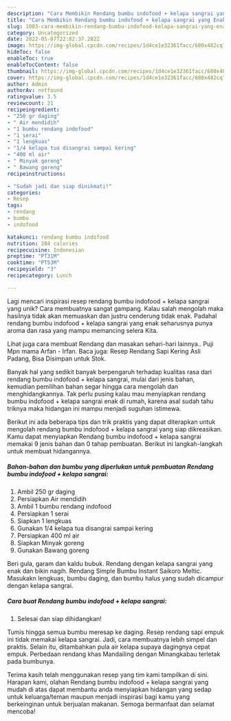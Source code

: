 ```yaml
---
description: "Cara Membikin Rendang bumbu indofood + kelapa sangrai yang Enak"
title: "Cara Membikin Rendang bumbu indofood + kelapa sangrai yang Enak"
slug: 1083-cara-membikin-rendang-bumbu-indofood-kelapa-sangrai-yang-enak
category: Uncategorized
date: 2022-05-07T22:02:37.282Z
image: https://img-global.cpcdn.com/recipes/1d4ce1e32361facc/680x482cq70/rendang-bumbu-indofood-kelapa-sangrai-foto-resep-utama.jpg
hideToc: false
enableToc: true
enableTocContent: false
thumbnail: https://img-global.cpcdn.com/recipes/1d4ce1e32361facc/680x482cq70/rendang-bumbu-indofood-kelapa-sangrai-foto-resep-utama.jpg
cover: https://img-global.cpcdn.com/recipes/1d4ce1e32361facc/680x482cq70/rendang-bumbu-indofood-kelapa-sangrai-foto-resep-utama.jpg
author: Admin
authorAv: notfound
ratingvalue: 3.5
reviewcount: 21
recipeingredient:
- "250 gr daging"
- " Air mendidih"
- "1 bumbu rendang indofood"
- "1 serai"
- "1 lengkuas"
- "1/4 kelapa tua disangrai sampai kering"
- "400 ml air"
- " Minyak goreng"
- " Bawang goreng"
recipeinstructions:

- "Sudah jadi dan siap dinikmati!"
categories:
- Resep
tags:
- rendang
- bumbu
- indofood

katakunci: rendang bumbu indofood 
nutrition: 284 calories
recipecuisine: Indonesian
preptime: "PT31M"
cooktime: "PT53M"
recipeyield: "3"
recipecategory: Lunch

---
```





Lagi mencari inspirasi resep rendang bumbu indofood + kelapa sangrai yang unik? Cara membuatnya sangat gampang. Kalau salah mengolah maka hasilnya tidak akan memuaskan dan justru cenderung tidak enak. Padahal rendang bumbu indofood + kelapa sangrai yang enak seharusnya punya aroma dan rasa yang mampu memancing selera Kita.





Lihat juga cara membuat Rendang dan masakan sehari-hari lainnya.. Puji Mpn mama Arfan - Irfan. Baca juga: Resep Rendang Sapi Kering Asli Padang, Bisa Disimpan untuk Stok.

Banyak hal yang sedikit banyak berpengaruh terhadap kualitas rasa dari rendang bumbu indofood + kelapa sangrai, mulai dari jenis bahan, kemudian pemilihan bahan segar hingga cara mengolah dan menghidangkannya. Tak perlu pusing kalau mau menyiapkan rendang bumbu indofood + kelapa sangrai enak di rumah, karena asal sudah tahu triknya maka hidangan ini mampu menjadi suguhan istimewa.






Berikut ini ada beberapa tips dan trik praktis yang dapat diterapkan untuk mengolah rendang bumbu indofood + kelapa sangrai yang siap dikreasikan. Kamu dapat menyiapkan Rendang bumbu indofood + kelapa sangrai memakai 9 jenis bahan dan 0 tahap pembuatan. Berikut ini langkah-langkah untuk membuat hidangannya.

<!--inarticleads1-->

##### Bahan-bahan dan bumbu yang diperlukan untuk pembuatan Rendang bumbu indofood + kelapa sangrai:

1. Ambil 250 gr daging
1. Persiapkan  Air mendidih
1. Ambil 1 bumbu rendang indofood
1. Persiapkan 1 serai
1. Siapkan 1 lengkuas
1. Gunakan 1/4 kelapa tua disangrai sampai kering
1. Persiapkan 400 ml air
1. Siapkan  Minyak goreng
1. Gunakan  Bawang goreng


Beri gula, garam dan kaldu bubuk. Rendang dengan kelapa sangrai yang enak dan bikin nagih. Rendang Simple Bumbu Instant Saikoro Meltic. Masukakn lengkuas, bumbu daging, dan bumbu halus yang sudah dicampur dengan kelapa sangrai. 

<!--inarticleads2-->

##### Cara buat Rendang bumbu indofood + kelapa sangrai:


1. Selesai dan siap dihidangkan!

Tumis hingga semua bumbu meresap ke daging. Resep rendang sapi empuk ini tidak memakai kelapa sangrai. Jadi, cara membuatnya lebih simpel dan praktis. Selain itu, ditambahkan pula air kelapa supaya dagingnya cepat empuk. Perbedaan rendang khas Mandailing dengan Minangkabau terletak pada bumbunya. 

Terima kasih telah menggunakan resep yang tim kami tampilkan di sini. Harapan kami, olahan Rendang bumbu indofood + kelapa sangrai yang mudah di atas dapat membantu anda menyiapkan hidangan yang sedap untuk keluarga/teman maupun menjadi inspirasi bagi kamu yang berkeinginan untuk berjualan makanan. Semoga bermanfaat dan selamat mencoba!
